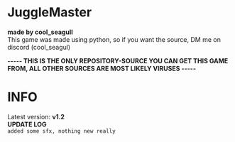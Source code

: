 # JuggleMaster
**made by cool_seagull**                                                                      
This game was made using python, so if you want the source, DM me on discord (cool_seagul)

**----- THIS IS THE ONLY REPOSITORY-SOURCE YOU CAN GET THIS GAME FROM, ALL OTHER SOURCES ARE MOST LIKELY VIRUSES -----**

# INFO
Latest version: **v1.2**        
**UPDATE LOG**          
`added some sfx, nothing new really`
